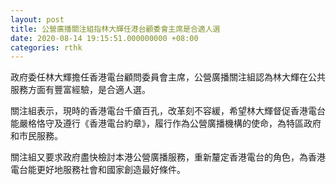 ```yaml
---
layout: post
title: 公營廣播關注組指林大輝任港台顧委會主席是合適人選
date: 2020-08-14 19:15:51.000000000 +08:00
categories: rthk
---
```


政府委任林大輝擔任香港電台顧問委員會主席，公營廣播關注組認為林大輝在公共服務方面有豐富經驗，是合適人選。

關注組表示，現時的香港電台千瘡百孔，改革刻不容緩，希望林大輝督促香港電台能嚴格恪守及遵行《香港電台約章》，履行作為公營廣播機構的使命，為特區政府和市民服務。

關注組又要求政府盡快檢討本港公營廣播服務，重新釐定香港電台的角色，為香港電台能更好地服務社會和國家創造最好條件。
